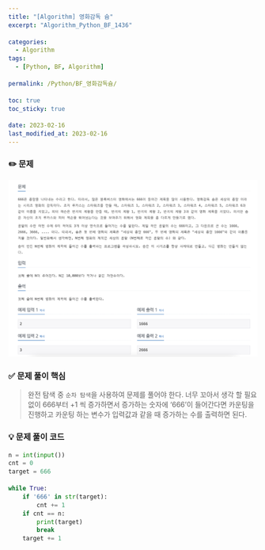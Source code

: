 ```yaml
---
title: "[Algorithm] 영화감독 슘"
excerpt: "Algorithm_Python_BF_1436"

categories: 
  - Algorithm
tags:
  - [Python, BF, Algorithm]

permalink: /Python/BF_영화감독슘/

toc: true
toc_sticky: true

date: 2023-02-16
last_modified_at: 2023-02-16
---
```

### ✏️ 문제

![1436.png](/assets/images/posts_img/Algorithm/1436.png)

### ✅ 문제 풀이 핵심

> 완전 탐색 중 `순차 탐색`을 사용하여 문제를 풀어야 한다. 너무 꼬아서 생각 할 필요 없이 666부터 +1 씩 증가하면서 증가하는 숫자에 ‘666’이 들어간다면 카운팅을 진행하고 카운팅 하는 변수가 입력값과 같을 때 증가하는 수를 출력하면 된다.
> 

### 💡 문제 풀이 코드

```python
n = int(input())
cnt = 0
target = 666

while True:
    if '666' in str(target):
        cnt += 1
    if cnt == n:
        print(target)
        break
    target += 1
```